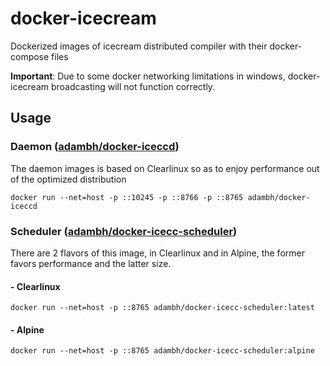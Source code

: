 # docker-icecream
Dockerized images of icecream distributed compiler with their docker-compose files

**Important**: Due to some docker networking limitations in windows, docker-icecream broadcasting will not function correctly.

## Usage
### Daemon ([adambh/docker-iceccd](https://hub.docker.com/r/adambh/docker-iceccd))
The daemon images is based on Clearlinux so as to enjoy performance out of the optimized distribution
```
docker run --net=host -p ::10245 -p ::8766 -p ::8765 adambh/docker-iceccd
```

### Scheduler ([adambh/docker-icecc-scheduler](https://hub.docker.com/r/adambh/docker-icecc-scheduler))
There are 2 flavors of this image, in Clearlinux and in Alpine, the former favors performance and the latter size.

#### - Clearlinux
```
docker run --net=host -p ::8765 adambh/docker-icecc-scheduler:latest
```

#### - Alpine
```
docker run --net=host -p ::8765 adambh/docker-icecc-scheduler:alpine
```

